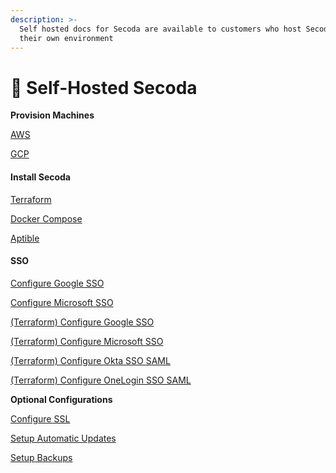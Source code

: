 ```yaml
---
description: >-
  Self hosted docs for Secoda are available to customers who host Secoda in
  their own environment
---
```


# 🥢 Self-Hosted Secoda

**Provision Machines**

[AWS](https://www.notion.so/AWS-1b1dba2dce3a490990faca5134747a24)

[GCP](https://www.notion.so/GCP-ef49d7cf08d84cd2b8362b19d41bc6f3)

#### **Install Secoda**

[Terraform](https://www.notion.so/Terraform-48169ebc285e466d9aa3383deca9b1f7)

[Docker Compose](https://www.notion.so/Docker-Compose-ef693d34144c4c4ba1a76aa48e60995a)

[Aptible](https://www.notion.so/Aptible-fff96ee0cb1c45d3a788e7c0602bc845)

#### **SSO**

[Configure Google SSO](https://www.notion.so/Configure-Google-SSO-372ef199fad04d2394828afdaa57072c)

[Configure Microsoft SSO](https://www.notion.so/Configure-Microsoft-SSO-f2cde378cefd47b8b7eb58eca82b8c2d)

[(Terraform) Configure Google SSO](https://www.notion.so/Terraform-Configure-Google-SSO-038c543b8ba44bb48f3a3836589cb6d0)

[(Terraform) Configure Microsoft SSO](https://www.notion.so/Terraform-Configure-Microsoft-SSO-60a74255b9c0487cb7c3515bfb0081c8)

[(Terraform) Configure Okta SSO SAML](https://www.notion.so/Terraform-Configure-Okta-SSO-SAML-56f016e697664a3b8037e6edde381019)

[(Terraform) Configure OneLogin SSO SAML](https://www.notion.so/Terraform-Configure-OneLogin-SSO-SAML-2fa9964b26f14ce8bb911dffe82a0bfd)

**Optional Configurations**

[Configure SSL](https://www.notion.so/Configure-SSL-fa6d81cb533a4e5f8237481af4557d21)

[Setup Automatic Updates](https://www.notion.so/Setup-Automatic-Updates-08ac86a71c6446ebbc846f74f32072d2)

[Setup Backups](https://www.notion.so/Setup-Backups-494f8434cf6344d4ba5ae1fcabf7eb7e)
